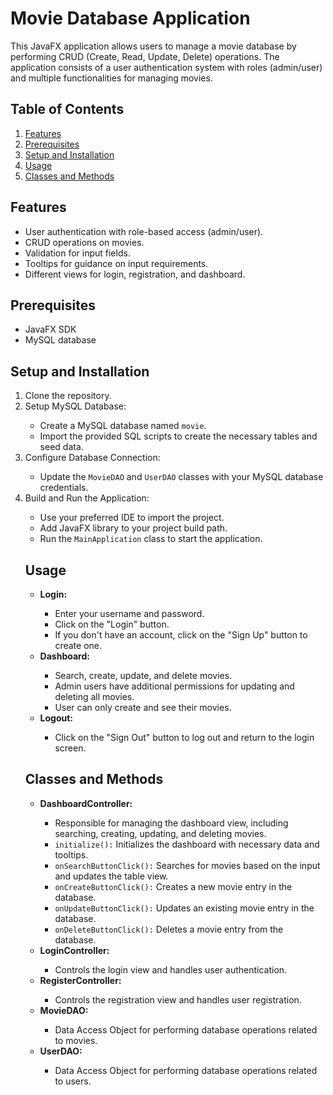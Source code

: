 <!DOCTYPE html>
<html lang="en">
<head>
    <meta charset="UTF-8">
    <meta name="viewport" content="width=device-width, initial-scale=1.0">
    <title>Movie Database Application</title>
</head>
<body>
    <h1>Movie Database Application</h1>
    <p>This JavaFX application allows users to manage a movie database by performing CRUD (Create, Read, Update, Delete) operations. The application consists of a user authentication system with roles (admin/user) and multiple functionalities for managing movies.</p>
    <h2>Table of Contents</h2>
    <ol>
        <li><a href="#features">Features</a></li>
        <li><a href="#prerequisites">Prerequisites</a></li>
        <li><a href="#setup-and-installation">Setup and Installation</a></li>
        <li><a href="#usage">Usage</a></li>
        <li><a href="#classes-and-methods">Classes and Methods</a></li>
    </ol>
    <h2 id="features">Features</h2>
    <ul>
        <li>User authentication with role-based access (admin/user).</li>
        <li>CRUD operations on movies.</li>
        <li>Validation for input fields.</li>
        <li>Tooltips for guidance on input requirements.</li>
        <li>Different views for login, registration, and dashboard.</li>
    </ul>
    <h2 id="prerequisites">Prerequisites</h2>
    <ul>
        <li>JavaFX SDK</li>
        <li>MySQL database</li>
    </ul>
    <h2 id="setup-and-installation">Setup and Installation</h2>
    <ol>
        <li>Clone the repository.</li>
<li>Setup MySQL Database:</li>
<ul>
<li>Create a MySQL database named <code>movie</code>.</li>
<li>Import the provided SQL scripts to create the necessary tables and seed data.</li>
</ul>
<li>Configure Database Connection:</li>
<ul>
<li>Update the <code>MovieDAO</code> and <code>UserDAO</code> classes with your MySQL database credentials.</li>
</ul>
<li>Build and Run the Application:</li>
<ul>
<li>Use your preferred IDE to import the project.</li>
<li>Add JavaFX library to your project build path.</li>
<li>Run the <code>MainApplication</code> class to start the application.</li>
</ul>
    <h2 id="usage">Usage</h2>
    <ul>
        <li><strong>Login:</strong></li>
        <ul>
            <li>Enter your username and password.</li>
            <li>Click on the "Login" button.</li>
            <li>If you don't have an account, click on the "Sign Up" button to create one.</li>
        </ul>
        <li><strong>Dashboard:</strong></li>
        <ul>
            <li>Search, create, update, and delete movies.</li>
            <li>Admin users have additional permissions for updating and deleting all movies.</li>
            <li>User can only create and see their movies.</li>
        </ul>
        <li><strong>Logout:</strong></li>
        <ul>
            <li>Click on the "Sign Out" button to log out and return to the login screen.</li>
        </ul>
    </ul>
    <h2 id="classes-and-methods">Classes and Methods</h2>
    <ul>
        <li><strong>DashboardController:</strong></li>
        <ul>
            <li>Responsible for managing the dashboard view, including searching, creating, updating, and deleting movies.</li>
            <li><code>initialize():</code> Initializes the dashboard with necessary data and tooltips.</li>
            <li><code>onSearchButtonClick():</code> Searches for movies based on the input and updates the table view.</li>
            <li><code>onCreateButtonClick():</code> Creates a new movie entry in the database.</li>
            <li><code>onUpdateButtonClick():</code> Updates an existing movie entry in the database.</li>
            <li><code>onDeleteButtonClick():</code> Deletes a movie entry from the database.</li>
        </ul>
        <li><strong>LoginController:</strong></li>
        <ul>
            <li>Controls the login view and handles user authentication.</li>
        </ul>
        <li><strong>RegisterController:</strong></li>
        <ul>
            <li>Controls the registration view and handles user registration.</li>
        </ul>
        <li><strong>MovieDAO:</strong></li>
        <ul>
            <li>Data Access Object for performing database operations related to movies.</li>
        </ul>
        <li><strong>UserDAO:</strong></li>
        <ul>
            <li>Data Access Object for performing database operations related to users.</li>
        </ul>
    </ul>
</ol>
</body>
</html>

